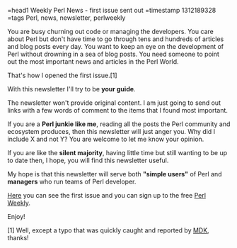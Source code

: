 =head1 Weekly Perl News - first issue sent out
=timestamp 1312189328
=tags Perl, news, newsletter, perlweekly

You are busy churning out code or managing the developers. 
You care about Perl but don't have time to go through tens and hundreds of articles 
and blog posts every day. You want to keep an eye on the development of Perl without 
drowning in a sea of blog posts. You need someone to point out the most important 
news and articles in the Perl World.

That's how I opened the first issue.[1]

With this newsletter I'll try to be <b>your guide</b>. 

The newsletter won't provide original content. I am just 
going to send out links with a few words of comment 
to the items that I found most important.

If you are a <b>Perl junkie like me</b>, reading all the posts 
the Perl community and ecosystem produces, then this 
newsletter will just anger you. Why did I include X and not Y?
You are welcome to let me know your opinion.

If you are like the <b>silent majority</b>, having little time
but still wanting to be up to date then, I hope, you will find 
this newsletter useful.

My hope is that this newsletter will serve both <b>"simple users"</b>
of Perl and <b>managers</b> who run teams of Perl developer.

<a href="http://perlweekly.com/">Here</a> you can see the first issue and you can sign up to the free 
<a href="http://perlweekly.com/">Perl Weekly</a>.

Enjoy!

[1] Well, except a typo that was quickly caught and 
reported by <a href="http://mdk.per.ly/">MDK</a>, thanks!


